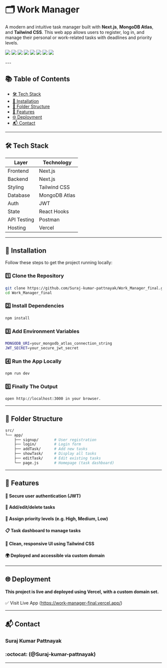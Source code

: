 # 🗂️ Work Manager

A modern and intuitive task manager built with **Next.js**, **MongoDB Atlas**, and **Tailwind CSS**. This web app allows users to register, log in, and manage their personal or work-related tasks with deadlines and priority levels.

<p align="left">
  <img src="https://img.shields.io/badge/Next.js-000?style=for-the-badge&logo=next.js&logoColor=white" />
  <img src="https://img.shields.io/badge/React-20232A?style=for-the-badge&logo=react&logoColor=61DAFB" />
  <img src="https://img.shields.io/badge/Tailwind_CSS-38B2AC?style=for-the-badge&logo=tailwind-css&logoColor=white" />
  <img src="https://img.shields.io/badge/MongoDB-4EA94B?style=for-the-badge&logo=mongodb&logoColor=white" />
  <img src="https://img.shields.io/badge/Vercel-000?style=for-the-badge&logo=vercel&logoColor=white" />
  <img src="https://img.shields.io/badge/JWT-black?style=for-the-badge&logo=jsonwebtokens&logoColor=white" />
  <img src="https://img.shields.io/badge/bcrypt-121D2B?style=for-the-badge&logo=passbolt&logoColor=white" />
  <img src="https://img.shields.io/badge/Postman-FF6C37?style=for-the-badge&logo=postman&logoColor=white" />
</p>
---

## 📚 Table of Contents

- [🛠️ Tech Stack](#️-tech-stack)
- [🚀 Installation](#-installation)
- [📁 Folder Structure](#-folder-structure)
- [🔐 Features](#-features)
- [🌐 Deployment](#-deployment)
- [📬 Contact](#-contact)

---

## 🛠️ Tech Stack

| Layer       | Technology           |
|-------------|----------------------|
| Frontend    | Next.js              |
| Backend     | Next.js              |
| Styling     | Tailwind CSS         |
| Database    | MongoDB Atlas        |
| Auth        | JWT                  |
| State       | React Hooks          |
| API Testing | Postman              |
| Hosting     | Vercel               |

---

## 🚀 Installation

Follow these steps to get the project running locally:

### 1️⃣ Clone the Repository

```bash
git clone https://github.com/Suraj-kumar-pattnayak/Work_Manager_final.git
cd Work_Manager_final
```
### 2️⃣ Install Dependencies
```bash
npm install
```
### 3️⃣ Add Environment Variables
```bash
MONGODB_URI=your_mongodb_atlas_connection_string
JWT_SECRET=your_secure_jwt_secret
```
### 4️⃣ Run the App Locally
```bash
npm run dev
```
### 5️⃣ Finally The Output
```bash
open http://localhost:3000 in your browser.
```
---

## 📁 Folder Structure

```bash
src/
└── app/
    ├── signup/       # User registration
    ├── login/        # Login form
    ├── addTask/      # Add new tasks
    ├── showTask/     # Display all tasks
    ├── editTask/     # Edit existing tasks
    └── page.js       # Homepage (task dashboard)
```
---

## 🔐 Features

#### 🔑 Secure user authentication (JWT)
#### 📝 Add/edit/delete tasks
#### 🚦 Assign priority levels (e.g. High, Medium, Low)
#### 📋 Task dashboard to manage tasks
#### 🎯 Clean, responsive UI using Tailwind CSS
#### 🌍 Deployed and accessible via custom domain

---

## 🌐 Deployment
#### This project is live and deployed using Vercel, with a custom domain set.

✅ Visit Live App (https://work-manager-final.vercel.app/)

---

## 📬 Contact

### Suraj Kumar Pattnayak
###  :octocat: (@Suraj-kumar-pattnayak)

---

